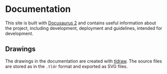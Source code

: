 # Documentation

This site is built with [Docusaurus 2](https://v2.docusaurus.io/) and contains useful information about the project, including development, deployment and guidelines, intended
for development.

## Drawings

The drawings in the documentation are created with [tldraw](https://www.tldraw.com/). 
The source files are stored as in the `.tldr` format and exported as SVG files.

